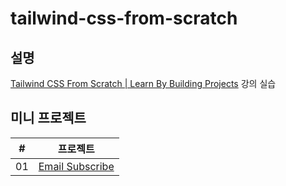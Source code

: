 # tailwind-css-from-scratch

## 설명

[Tailwind CSS From Scratch | Learn By Building Projects](https://kmooc.udemy.com/course/tailwind-from-scratch/) 강의 실습

## 미니 프로젝트

| #   | 프로젝트                                                     |
| --- | ------------------------------------------------------------ |
| 01  | [Email Subscribe](./mini-projects/email-subscribe/README.md) |

